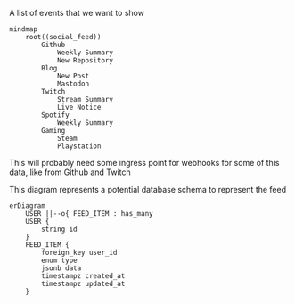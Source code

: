 A list of events that we want to show

```mermaid
mindmap
    root((social_feed))
        Github
            Weekly Summary
            New Repository
        Blog
            New Post
            Mastodon
        Twitch
            Stream Summary
            Live Notice
        Spotify
            Weekly Summary
        Gaming
            Steam
            Playstation
```

This will probably need some ingress point for webhooks for some of this data, like from Github and Twitch

This diagram represents a potential database schema to represent the feed

```mermaid
erDiagram
    USER ||--o{ FEED_ITEM : has_many
    USER {
        string id
    }
    FEED_ITEM {
        foreign_key user_id
        enum type
        jsonb data
        timestampz created_at
        timestampz updated_at
    }
```
